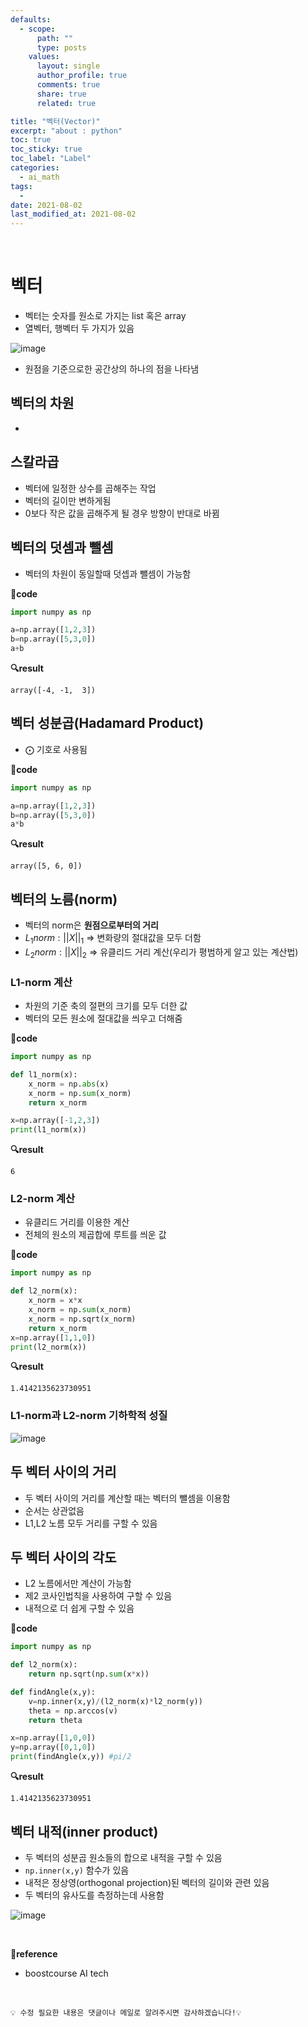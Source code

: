 ```yaml
---
defaults:
  - scope:
      path: ""
      type: posts
    values:
      layout: single
      author_profile: true
      comments: true
      share: true
      related: true

title: "벡터(Vector)"
excerpt: "about : python"
toc: true
toc_sticky: true
toc_label: "Label"
categories:
  - ai_math
tags:
  - 
date: 2021-08-02
last_modified_at: 2021-08-02
---
```

<br>

# 벡터

- 벡터는 숫자를 원소로 가지는 list 혹은 array
- 열벡터, 행벡터 두 가지가 있음

![image](https://user-images.githubusercontent.com/77658029/127809722-f7dd2ae0-c74d-489b-a42e-999e758c0aab.png)

- 원점을 기준으로한 공간상의 하나의 점을 나타냄

## 벡터의 차원

- 

## 스칼라곱

- 벡터에 일정한 상수를 곱해주는 작업
- 벡터의 길이만 변하게됨
- 0보다 작은 값을 곱해주게 될 경우 방향이 반대로 바뀜


## 벡터의 덧셈과 뺄셈

- 벡터의 차원이 동일할때 덧셉과 뺄셈이 가능함

**📰code**
```python
import numpy as np

a=np.array([1,2,3])
b=np.array([5,3,0])
a+b
```
**🔍result**
```
array([-4, -1,  3])
```

## 벡터 성분곱(Hadamard Product)

- ⨀ 기호로 사용됨

**📰code**
```python
import numpy as np

a=np.array([1,2,3])
b=np.array([5,3,0])
a*b
```
**🔍result**
```
array([5, 6, 0])
```

## 벡터의 노름(norm)

- 벡터의 norm은 **원점으로부터의 거리**
- $L_1 norm : ||X||_1$  => 변화량의 절대값을 모두 더함
- $L_2 norm : ||X||_2$  => 유클리드 거리 계산(우리가 평범하게 알고 있는 계산법)


### L1-norm 계산

- 차원의 기준 축의 절편의 크기를 모두 더한 값
- 벡터의 모든 원소에 절대값을 씌우고 더해줌

**📰code**
```python
import numpy as np

def l1_norm(x):
    x_norm = np.abs(x)
    x_norm = np.sum(x_norm)
    return x_norm

x=np.array([-1,2,3])
print(l1_norm(x))
```
**🔍result**
```
6
```

### L2-norm 계산

- 유클리드 거리를 이용한 계산
- 전체의 원소의 제곱합에 루트를 씌운 값

**📰code**
```python
import numpy as np

def l2_norm(x):
    x_norm = x*x
    x_norm = np.sum(x_norm)
    x_norm = np.sqrt(x_norm)
    return x_norm
x=np.array([1,1,0])
print(l2_norm(x))
```
**🔍result**
```
1.4142135623730951
```

### L1-norm과 L2-norm 기하학적 성질

![image](https://user-images.githubusercontent.com/77658029/127811280-b5028b87-8cfa-43bf-b911-2d62feb953ff.png)


## 두 벡터 사이의 거리 

- 두 벡터 사이의 거리를 계산할 때는 벡터의 뺄셈을 이용함
- 순서는 상관없음
- L1,L2 노름 모두 거리를 구할 수 있음


## 두 벡터 사이의 각도

- L2 노름에서만 계산이 가능함
- 제2 코사인법칙을 사용하여 구할 수 있음
- 내적으로 더 쉽게 구할 수 있음

**📰code**
```python
import numpy as np

def l2_norm(x):
    return np.sqrt(np.sum(x*x))

def findAngle(x,y):
    v=np.inner(x,y)/(l2_norm(x)*l2_norm(y))
    theta = np.arccos(v)
    return theta

x=np.array([1,0,0])
y=np.array([0,1,0])
print(findAngle(x,y)) #pi/2
```
**🔍result**
```
1.4142135623730951
```

## 벡터 내적(inner product)

- 두 벡터의 성분곱 원소들의 합으로 내적을 구할 수 있음
- `np.inner(x,y)` 함수가 있음
- 내적은 정상영(orthogonal projection)된 벡터의 길이와 관련 있음
- 두 벡터의 유사도를 측정하는데 사용함

![image](https://user-images.githubusercontent.com/77658029/127812544-4e37bc9f-918d-4398-9b84-b21d01f020f3.png)


<br>

**📌reference**
- boostcourse AI tech

<br>

```
💡 수정 필요한 내용은 댓글이나 메일로 알려주시면 감사하겠습니다!💡 
```
